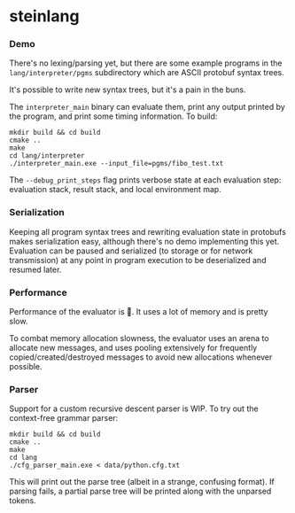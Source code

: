 # steinlang

### Demo

There's no lexing/parsing yet, but there are some example programs in the `lang/interpreter/pgms` subdirectory which are ASCII protobuf syntax trees.

It's possible to write new syntax trees, but it's a pain in the buns.

The `interpreter_main` binary can evaluate them, print any output printed by the program, and print some timing information.
To build:
```
mkdir build && cd build
cmake ..
make
cd lang/interpreter
./interpreter_main.exe --input_file=pgms/fibo_test.txt
```

The `--debug_print_steps` flag prints verbose state at each evaluation step: evaluation stack, result stack, and local environment map.

### Serialization

Keeping all program syntax trees and rewriting evaluation state in protobufs makes serialization easy, although there's no demo implementing this yet. Evaluation can be paused and serialized (to storage or for network transmission) at any point in program execution to be deserialized and resumed later.

### Performance

Performance of the evaluator is :shit:. It uses a lot of memory and is pretty slow.

To combat memory allocation slowness, the evaluator uses an arena to allocate new messages, and uses pooling extensively for frequently copied/created/destroyed messages to avoid new allocations whenever possible.

### Parser

Support for a custom recursive descent parser is WIP.
To try out the context-free grammar parser:
```
mkdir build && cd build
cmake ..
make
cd lang
./cfg_parser_main.exe < data/python.cfg.txt
```
This will print out the parse tree (albeit in a strange, confusing format).
If parsing fails, a partial parse tree will be printed along with the unparsed tokens.
